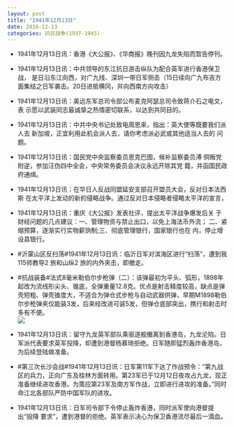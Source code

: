 ```yaml
---
layout: post
title: "1941年12月13日"
date: 2016-12-13
categories: 抗日战争(1937-1945)
---
```


<meta name="referrer" content="no-referrer" />

- 1941年12月13日讯：香港《大公报》、《华商报》晚刊因九龙失陷而暂告停刊。 

- 1941年12月13日讯：中共领导的东江抗日游击纵队为配合英军进行香港保卫战， 是日沿东江向西，对广九线、深圳一带日军侧击（15日续向广九布吉方 面集结之日军袭击。20日进抵横冈，并向西南方向攻击） 

- 1941年12月13日讯：美远东军总司令部公布麦克阿瑟总司令致蒋介石之电文，表 示愿以武装同志最诚挚之热情密切联系，以达到共同目的。 

- 1941年12月13日讯：中共中央书记处致电周恩来，指出：英大使等既要我们派人去 新加坡，正宜利用此机会派人去，请你考虑派必武或其他适当人去的 问题。 

- 1941年12月13日讯：国民党中央监察委员恩克巴图，候补监察委员溥 侗叛党附逆，参加汪伪四中全会，中央常务委员会决议永远开除其党 籍，并函国民政府通缉。 

- 1941年12月13日讯：在华日人反战同盟延安支部召开盟员大会，反对日本法西斯 在太平洋上发动的新的侵略战争。通过反对日本侵略者侵略太平洋的宣言， 

- 1941年12月13日讯：重庆《大公报》发表社评，提出太平洋战争爆发后关 于财经问题的几点建议：一、管理物资与禁止出口，以免上海法币外流； 二、紧缩预算，逐渐实行实物薪饷制;三、彻底管理银行，国家银行也在 内，停止增设县银行。 

- #沂蒙山区反扫荡#1941年12月13日讯：临沂日军对滨海区进行“扫荡”，遭到我115师教导2 旅和山纵2 旅的内外夹击，即撤走。 

- #抗战装备#法式8毫米勒伯尔步枪弹（二）：该弹最初为平头、弧形，1898年起改为流线形尖头、锥底，全弹重量12.8克。优点是射击精度较高，缺点是弹壳短粗、弹壳锥度大，不适合为弹仓式步枪与自动武器供弹，早期M1898勒伯尔步枪弹夹仅能装3发，后来经改进可装5发，但弹仓底部突出，携行和射击时多有不便。 <br/><img src="https://ww2.sinaimg.cn/large/aca367d8jw1faoxm969f3j208c0vd420.jpg" />

- 1941年12月13日讯：留守九龙英军部队乘驱逐舰撤离到香港岛，九龙沦陷。日军派代表要求英军投降，却遭到港督杨慕琦拒绝。日军随即猛烈轰炸香港岛，为后续登陆做准备。 

- #第三次长沙会战#1941年12月13日讯：日军第11军下达了作战预令：“第九战区的兵力，正向广东及桂林方面转用。第23军已于12月12日夜攻占九龙，现正准备继续进攻香港。为策应第23军及南方军作战，立即进行进攻的准备。”同时命江北各部队严防中国军队的进攻。 

- 1941年12月13日讯：日军司令部下令停止轰炸香港，同时派军使向港督提出“投降 要求”，遭到港督的拒绝。英军表示决心为保卫香港流尽最后一滴血。 

